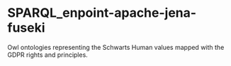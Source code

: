 # SPARQL_enpoint-apache-jena-fuseki
 Owl ontologies representing the Schwarts Human values mapped with the GDPR rights and principles.
